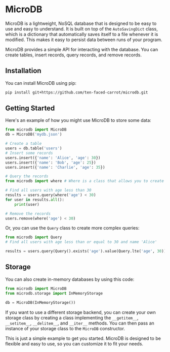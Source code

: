 # MicroDB
MicroDB is a lightweight, NoSQL database that is designed to be easy to use and easy to understand. It is built on top of the `AutoSavingDict` class, 
which is a dictionary that automatically saves itself to a file whenever it is modified. This makes it easy to persist data between runs of your program.

MicroDB provides a simple API for interacting with the database. You can create tables, insert records, query records, and remove records.

## Installation
You can install MicroDB using pip:
```bash
pip install git+https://github.com/ten-faced-carrot/microdb.git
```


## Getting Started
Here's an example of how you might use MicroDB to store some data:
    
```python   
from microdb import MicroDB
db = MicroDB('mydb.json')

# Create a table
users = db.table('users')
# Insert some records
users.insert({'name': 'Alice', 'age': 30})
users.insert({'name': 'Bob', 'age': 25})
users.insert({'name': 'Charlie', 'age': 35})

# Query the records
from microdb import where # Where is a class that allows you to create simple queries. For more complex queries, you can use the Query class.

# Find all users with age less than 30
results = users.query(where('age') < 30)
for user in results.all():
    print(user)

# Remove the records
users.remove(where('age') < 30)
```

Or, you can use the `Query` class to create more complex queries:
```python
from microdb import Query
# Find all users with age less than or equal to 30 and name 'Alice'

results = users.query(Query().exists('age').value(Query.lte('age', 30)).exists('name').value('name', 'Alice'))
```

## Storage
You can also create in-memory databases by using this code:
```python
from microdb import MicroDB
from microdb.storage import InMemoryStorage

db = MicroDB(InMemoryStorage())
```

If you want to use a different storage backend, you can create your own storage class by creating a class implementing the `__getitem__`, `__setitem__`, `__delitem__`, and `__iter__` methods. You can then pass an instance of your storage class to the `MicroDB` constructor.


This is just a simple example to get you started. MicroDB is designed to be flexible and easy to use, so you can customize it to fit your needs.
